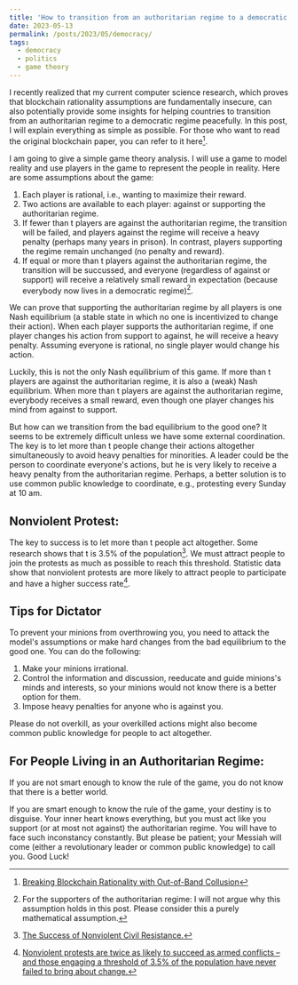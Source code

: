 ```yaml
---
title: 'How to transition from an authoritarian regime to a democratic regime peacefully?'
date: 2023-05-13
permalink: /posts/2023/05/democracy/
tags:
  - democracy
  - politics
  - game theory
---
```


I recently realized that my current computer science research, which proves that blockchain rationality assumptions are fundamentally insecure, can also potentially provide some insights for helping countries to transition from an authoritarian regime to a democratic regime peacefully. In this post, I will explain everything as simple as possible. For those who want to read the original blockchain paper, you can refer to it here[^1].

I am going to give a simple game theory analysis. I will use a game to model reality and use players in the game to represent the people in reality. Here are some assumptions about the game:

1. Each player is rational, i.e., wanting to maximize their reward.
2. Two actions are available to each player: against or supporting the authoritarian regime.
3. If fewer than t players are against the authoritarian regime, the transition will be failed, and players against the regime will receive a heavy penalty (perhaps many years in prison). In contrast, players supporting the regime remain unchanged (no penalty and reward).
4. If equal or more than t players against the authoritarian regime, the transition will be succussed, and everyone (regardless of against or support) will receive a relatively small reward in expectation (because everybody now lives in a democratic regime)[^2].

We can prove that supporting the authoritarian regime by all players is one Nash equilibrium (a stable state in which no one is incentivized to change their action). When each player supports the authoritarian regime, if one player changes his action from support to against, he will receive a heavy penalty. Assuming everyone is rational, no single player would change his action. 

Luckily, this is not the only Nash equilibrium of this game. If more than t players are against the authoritarian regime, it is also a (weak) Nash equilibrium. When more than t players are against the authoritarian regime, everybody receives a small reward, even though one player changes his mind from against to support.

But how can we transition from the bad equilibrium to the good one? It seems to be extremely difficult unless we have some external coordination. The key is to let more than t people change their actions altogether simultaneously to avoid heavy penalties for minorities. A leader could be the person to coordinate everyone's actions, but he is very likely to receive a heavy penalty from the authoritarian regime. Perhaps, a better solution is to use common public knowledge to coordinate, e.g., protesting every Sunday at 10 am.

## Nonviolent Protest:

The key to success is to let more than t people act altogether. Some research shows that t is 3.5% of the population[^3]. We must attract people to join the protests as much as possible to reach this threshold. Statistic data show that nonviolent protests are more likely to attract people to participate and have a higher success rate[^4].

## Tips for Dictator
	
To prevent your minions from overthrowing you, you need to attack the model's assumptions or make hard changes from the bad equilibrium to the good one. You can do the following:
1. Make your minions irrational.
2. Control the information and discussion, reeducate and guide minions's minds and interests, so your minions would not know there is a better option for them.
3. Impose heavy penalties for anyone who is against you.

Please do not overkill, as your overkilled actions might also become common public knowledge for people to act altogether.

## For People Living in an Authoritarian Regime:

If you are not smart enough to know the rule of the game, you do not know that there is a better world.

If you are smart enough to know the rule of the game, your destiny is to disguise. Your inner heart knows everything, but you must act like you support (or at most not against) the authoritarian regime. You will have to face such inconstancy constantly. But please be patient; your Messiah will come (either a revolutionary leader or common public knowledge) to call you. Good Luck!

[^1]: [Breaking Blockchain Rationality with Out-of-Band Collusion](https://arxiv.org/abs/2305.00554)
[^2]: For the supporters of the authoritarian regime: I will not argue why this assumption holds in this post. Please consider this a purely mathematical assumption.
[^3]: [The Success of Nonviolent Civil Resistance.](https://www.nonviolent-conflict.org/resource/success-nonviolent-civil-resistance/)
[^4]: [Nonviolent protests are twice as likely to succeed as armed conflicts – and those engaging a threshold of 3.5% of the population have never failed to bring about change.](https://www.bbc.com/future/article/20190513-it-only-takes-35-of-people-to-change-the-world)
